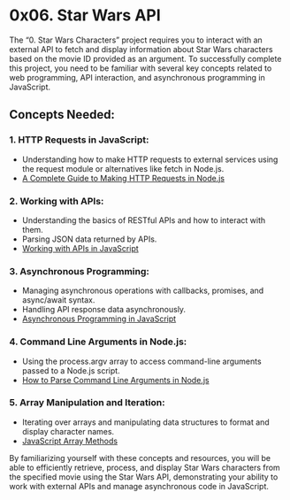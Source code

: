 # 0x06. Star Wars API
The “0. Star Wars Characters” project requires you to interact with an external API to fetch and display information about Star Wars characters based on the movie ID provided as an argument. To successfully complete this project, you need to be familiar with several key concepts related to web programming, API interaction, and asynchronous programming in JavaScript.

## Concepts Needed:
### 1. HTTP Requests in JavaScript:

* Understanding how to make HTTP requests to external services using the request module or alternatives like fetch in Node.js.
* [A Complete Guide to Making HTTP Requests in Node.js](https://www.memberstack.com/blog/node-http-request)
### 2. Working with APIs:

* Understanding the basics of RESTful APIs and how to interact with them.
* Parsing JSON data returned by APIs.
* [Working with APIs in JavaScript](https://developer.mozilla.org/en-US/docs/Learn_web_development/Extensions/Client-side_APIs/Introduction)
### 3. Asynchronous Programming:

* Managing asynchronous operations with callbacks, promises, and async/await syntax.
* Handling API response data asynchronously.
* [Asynchronous Programming in JavaScript](https://developer.mozilla.org/en-US/docs/Learn_web_development/Extensions/Async_JShttps://developer.mozilla.org/en-US/docs/Learn_web_development/Extensions/Async_JS)
### 4. Command Line Arguments in Node.js:

* Using the process.argv array to access command-line arguments passed to a Node.js script.
* [How to Parse Command Line Arguments in Node.js](https://tecadmin.net/how-to-parse-command-line-arguments-in-nodejs/)
### 5. Array Manipulation and Iteration:

* Iterating over arrays and manipulating data structures to format and display character names.
* [JavaScript Array Methods](https://developer.mozilla.org/en-US/docs/Web/JavaScript/Reference/Global_Objects/Array)

By familiarizing yourself with these concepts and resources, you will be able to efficiently retrieve, process, and 
display Star Wars characters from the specified movie using the Star Wars API, demonstrating your ability to work with 
external APIs and manage asynchronous code in JavaScript.